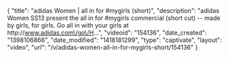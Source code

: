 {
    "title": "adidas Women | all in for #mygirls (short)",
    "description": "adidas Women SS13 present the all in for #mygirls commercial (short cut) -- made by girls, for girls. Go all in with your girls at http:\/\/www.adidas.com\/go\/H...",
    "videoid": "154136",
    "date_created": "1398106866",
    "date_modified": "1418181299",
    "type": "captivate",
    "layout": "video",
    "url": "\/v\/adidas-women-all-in-for-mygirls-short\/154136"
}